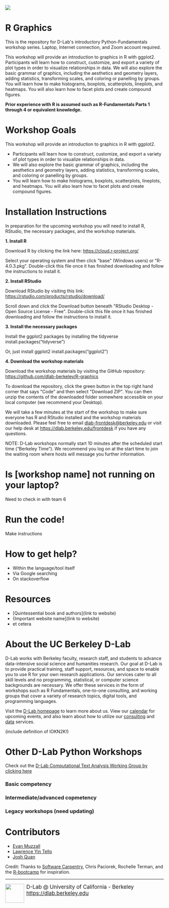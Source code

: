 ![](/visuals/iris_compound.jpg)

# R Graphics

This is the repository for D-Lab's introductory Python-Fundamentals workshop series. Laptop, Internet connection, and Zoom account required.

This workshop will provide an introduction to graphics in R with ggplot2. Participants will learn how to construct, customize, and export a variety of plot types in order to visualize relationships in data. We will also explore the basic grammar of graphics, including the aesthetics and geometry layers, adding statistics, transforming scales, and coloring or panelling by groups. You will learn how to make histograms, boxplots, scatterplots, lineplots, and heatmaps. You will also learn how to facet plots and create compound figures. 

**Prior experience with R is assumed such as R-Fundamentals Parts 1 through 4 or equivalent knowledge.**

# Workshop Goals

This workshop will provide an introduction to graphics in R with ggplot2. 
* Participants will learn how to construct, customize, and export a variety of plot types in order to visualize relationships in data. 
* We will also explore the basic grammar of graphics, including the aesthetics and geometry layers, adding statistics, transforming scales, and coloring or panelling by groups. 
* You will learn how to make histograms, boxplots, scatterplots, lineplots, and heatmaps. You will also learn how to facet plots and create compound figures. 

# Installation Instructions

In preparation for the upcoming workshop you will need to install R, RStudio, the necessary packages, and the workshop materials.

**1. Install R**

Download R by clicking the link here: https://cloud.r-project.org/

Select your operating system and then click "base" (Windows users) or "R-4.0.3.pkg". Double-click this file once it has finished downloading and follow the instructions to install it.

**2. Install RStudio**

Download RStudio by visiting this link: https://rstudio.com/products/rstudio/download/

Scroll down and click the Download button beneath "RStudio Desktop - Open Source License - Free". Double-click this file once it has finished downloading and follow the instructions to install it.

**3. Install the necessary packages**

Install the ggplot2 packages by installing the tidyverse
install.packages(“tidyverse”)

Or, just install ggplot2
install.packages(“ggplot2”)

**4. Download the workshop materials**

Download the workshop materials by visiting the GitHub repository: https://github.com/dlab-berkeley/R-graphics 

To download the repository, click the green button in the top right hand corner that says "Code" and then select "Download ZIP". You can then unzip the contents of the downloaded folder somewhere accessible on your local computer (we recommend your Desktop).

We will take a few minutes at the start of the workshop to make sure everyone has R and RStudio installed and the workshop materials downloaded. Please feel free to email dlab-frontdesk@berkeley.edu or visit our help desk at https://dlab.berkeley.edu/frontdesk if you have any questions.

NOTE: D-Lab workshops normally start 10 minutes after the scheduled start time (“Berkeley Time”). We recommend you log on at the start time to join the waiting room where hosts will message you further information. 

# Is [workshop name] not running on your laptop?

Need to check in with team 6

# Run the code! 

Make instructions

# How to get help?

* Within the language/tool itself
* Via Google searching
* On stackoverflow

# Resources

* [Quintessential book and authors](link to website)
* {Important website name](link to website)
* et cetera

# About the UC Berkeley D-Lab

D-Lab works with Berkeley faculty, research staff, and students to advance data-intensive social science and humanities research. Our goal at D-Lab is to provide practical training, staff support, resources, and space to enable you to use R for your own research applications. Our services cater to all skill levels and no programming, statistical, or computer science backgrounds are necessary. We offer these services in the form of workshops such as R Fundamentals, one-to-one consulting, and working groups that cover a variety of research topics, digital tools, and programming languages.  

Visit the [D-Lab homepage](http://dlab.berkeley.edu/) to learn more about us. View our [calendar](http://dlab.berkeley.edu/calendar-node-field-date) for upcoming events, and also learn about how to utilize our [consulting](http://dlab.berkeley.edu/consulting) and [data](http://dlab.berkeley.edu/data-resources) services. 

(include definition of IOKN2K!)

# Other D-Lab Python Workshops

Check out the [D-Lab Computational Text Analysis Working Group by clicking here](http://dlabctawg.github.io/)

### Basic competency



### Intermediate/advanced copmetency



### Legacy workshops (need updating)


# Contributors 

* [Evan Muzzall](https://dlab.berkeley.edu/people/evan-muzzall)
* [Lawrence Yin Tello](https://dlab.berkeley.edu/people/lawrence-yin-tello)
* [Josh Quan](https://dlab.berkeley.edu/people/josh-quan-0)

Credit: Thanks to [Software Carpentry](http://software-carpentry.org/workshops/), Chris Paciorek, Rochelle Terman, and the [R-bootcamp](https://dlab.berkeley.edu/training/r-bootcamp-3) for inspiration.

---
<div style="display:inline-block;vertical-align:middle;">
<a href="https://dlab.berkeley.edu/" target="_blank">
<img src ="https://dlab.berkeley.edu/sites/default/files/logo.png" width="60" align="left" border=0 style="border:0; text-decoration:none; outline:none">
</a>
</div>
<div style="display:inline-block;vertical-align:middle;align:left">
    <div style="font-size:larger">D-Lab @ University of California - Berkeley
    </br>
    <a href="https://dlab.berkeley.edu" target="_blank">https://dlab.berkeley.edu</a>
    </br>
    &nbsp;
    </div>
</div>
